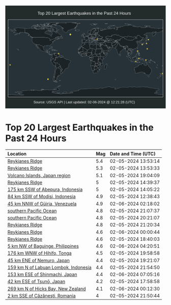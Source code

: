 ![Map](./map.png)

# Top 20 Largest Earthquakes in the Past 24 Hours

| Location | Mag | Date and Time (UTC) |
|:---|:---|:---|
| [Reykjanes Ridge](https://earthquake.usgs.gov/earthquakes/eventpage/us7000lx2q) | 5.4 | 02-05-2024 13:53:14 |
| [Reykjanes Ridge](https://earthquake.usgs.gov/earthquakes/eventpage/us7000lx33) | 5.3 | 02-05-2024 13:53:33 |
| [Volcano Islands, Japan region](https://earthquake.usgs.gov/earthquakes/eventpage/us7000lx5e) | 5.1 | 02-05-2024 19:04:09 |
| [Reykjanes Ridge](https://earthquake.usgs.gov/earthquakes/eventpage/us7000lx34) | 5 | 02-05-2024 14:39:37 |
| [175 km SSW of Abepura, Indonesia](https://earthquake.usgs.gov/earthquakes/eventpage/us7000lx2w) | 5 | 02-05-2024 14:05:22 |
| [84 km SSW of Modisi, Indonesia](https://earthquake.usgs.gov/earthquakes/eventpage/us7000lx2i) | 4.9 | 02-05-2024 12:38:43 |
| [45 km NNW of Güiria, Venezuela](https://earthquake.usgs.gov/earthquakes/eventpage/us7000lx8h) | 4.9 | 02-06-2024 02:18:02 |
| [southern Pacific Ocean](https://earthquake.usgs.gov/earthquakes/eventpage/us7000lx6v) | 4.8 | 02-05-2024 21:07:37 |
| [southern Pacific Ocean](https://earthquake.usgs.gov/earthquakes/eventpage/us7000lx6p) | 4.8 | 02-05-2024 20:21:07 |
| [Reykjanes Ridge](https://earthquake.usgs.gov/earthquakes/eventpage/us7000lx6w) | 4.8 | 02-05-2024 21:20:34 |
| [Reykjanes Ridge](https://earthquake.usgs.gov/earthquakes/eventpage/us7000lx7w) | 4.6 | 02-06-2024 00:00:44 |
| [Reykjanes Ridge](https://earthquake.usgs.gov/earthquakes/eventpage/us7000lx5a) | 4.6 | 02-05-2024 18:40:03 |
| [5 km NW of Baguinge, Philippines](https://earthquake.usgs.gov/earthquakes/eventpage/us7000lx97) | 4.6 | 02-06-2024 04:20:51 |
| [176 km WNW of Hihifo, Tonga](https://earthquake.usgs.gov/earthquakes/eventpage/us7000lx5u) | 4.5 | 02-05-2024 19:58:58 |
| [45 km ENE of Nemuro, Japan](https://earthquake.usgs.gov/earthquakes/eventpage/us7000lx5i) | 4.4 | 02-05-2024 19:21:07 |
| [159 km N of Labuan Lombok, Indonesia](https://earthquake.usgs.gov/earthquakes/eventpage/us7000lx76) | 4.4 | 02-05-2024 21:54:50 |
| [153 km ESE of Shinmachi, Japan](https://earthquake.usgs.gov/earthquakes/eventpage/us7000lx9k) | 4.4 | 02-06-2024 07:05:16 |
| [42 km ESE of Tsunō, Japan](https://earthquake.usgs.gov/earthquakes/eventpage/us7000lx56) | 4.2 | 02-05-2024 17:58:58 |
| [269 km N of Hicks Bay, New Zealand](https://earthquake.usgs.gov/earthquakes/eventpage/us7000lx7x) | 4.1 | 02-06-2024 00:12:30 |
| [2 km SSE of Căzăneşti, Romania](https://earthquake.usgs.gov/earthquakes/eventpage/us7000lx7d) | 4 | 02-05-2024 21:50:44 |
